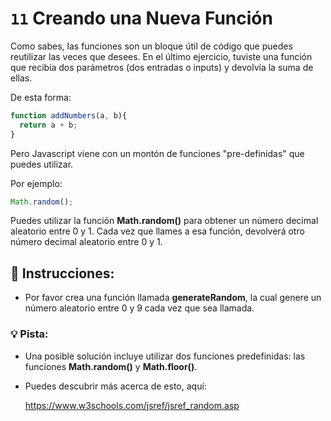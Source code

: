 # `11` Creando una Nueva Función

Como sabes, las funciones son un bloque útil de código que puedes reutilizar las veces que desees. En el último ejercicio, tuviste una función que recibía dos parámetros (dos entradas o inputs) y devolvía la suma de ellas. 

De esta forma:
```js
function addNumbers(a, b){
  return a + b;
}
```

Pero Javascript viene con un montón de funciones "pre-definidas" que puedes utilizar. 

Por ejemplo:
```js
Math.random();
```

Puedes utilizar la función **Math.random()** para obtener un número decimal aleatorio entre 0 y 1. Cada vez que llames a esa función, devolverá otro número decimal aleatorio entre 0 y 1.

## :pencil: Instrucciones:

* Por favor crea una función llamada **generateRandom**, la cual genere un número aleatorio entre 0 y 9 cada vez que sea llamada.

### 💡 Pista:

* Una posible solución incluye utilizar dos funciones predefinidas: las funciones **Math.random()** y **Math.floor()**.
* Puedes descubrir más acerca de esto, aquí:

    https://www.w3schools.com/jsref/jsref_random.asp